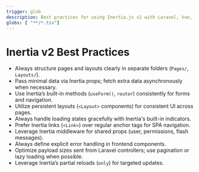 ```yaml
---
trigger: glob
description: Best practices for using Inertia.js v2 with Laravel, Vue, or React
globs: [ "**/*.tsx"]
---
```


# Inertia v2 Best Practices

- Always structure pages and layouts clearly in separate folders (`Pages/`, `Layouts/`).
- Pass minimal data via Inertia props; fetch extra data asynchronously when necessary.
- Use Inertia’s built-in methods (`useForm()`, `router`) consistently for forms and navigation.
- Utilize persistent layouts (`<Layout>` components) for consistent UI across pages.
- Always handle loading states gracefully with Inertia's built-in indicators.
- Prefer Inertia links (`<Link>`) over regular anchor tags for SPA navigation.
- Leverage Inertia middleware for shared props (user, permissions, flash messages).
- Always define explicit error handling in frontend components.
- Optimize payload sizes sent from Laravel controllers; use pagination or lazy loading when possible.
- Leverage Inertia’s partial reloads (`only`) for targeted updates.